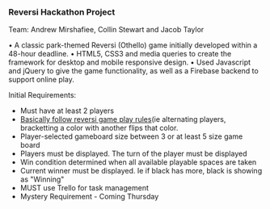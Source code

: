 ### Reversi Hackathon Project

Team: Andrew Mirshafiee, Collin Stewart and Jacob Taylor

•	A classic park-themed Reversi (Othello) game initially developed within a 48-hour deadline.
•	HTML5, CSS3 and media queries to create the framework for desktop and mobile responsive design.
•	Used Javascript and jQuery to give the game functionality, as well as a Firebase backend to support online play.


Initial Requirements:

- Must have at least 2 players
- <a href="https://www.yourturnmyturn.com/rules/reversi.php" target="_blank">Basically follow reversi game play rules</a>(ie alternating players, bracketting a color with another flips that color.
- Player-selected gameboard size between 3 or at least 5 size game board
- Players must be displayed.  The turn of the player must be displayed
- Win condition determined when all available playable spaces are taken
- Current winner must be displayed.  Ie if black has more, black is showing as "Winning"
- MUST use Trello for task management
- Mystery Requirement - Coming Thursday


